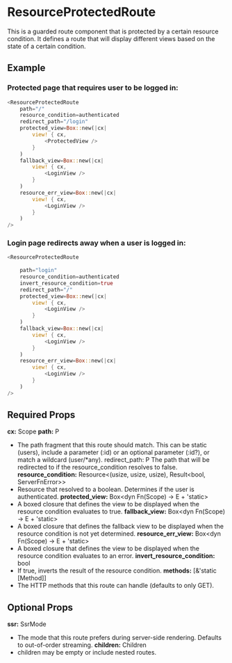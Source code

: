 # ResourceProtectedRoute

This is a guarded route component that is protected by a certain resource condition. It defines a route that will display different views based on the state of a certain condition.

## Example
### Protected page that requires user to be logged in:
```rs
<ResourceProtectedRoute
    path="/"
    resource_condition=authenticated
    redirect_path="/login"
    protected_view=Box::new(|cx|
        view! { cx,
            <ProtectedView />
        }
    )
    fallback_view=Box::new(|cx|
        view! { cx,
            <LoginView />
        }
    )
    resource_err_view=Box::new(|cx|
        view! { cx,
            <LoginView />
        }
    )
/>
```
### Login page redirects away when a user is logged in:
```rs
<ResourceProtectedRoute 
                    
    path="login" 
    resource_condition=authenticated
    invert_resource_condition=true
    redirect_path="/" 
    protected_view=Box::new(|cx|
        view! { cx,
            <LoginView /> 
        }
    )
    fallback_view=Box::new(|cx| 
        view! { cx, 
            <LoginView /> 
        }
    )
    resource_err_view=Box::new(|cx| 
        view! { cx, 
            <LoginView /> 
        }
    )                        
/>
```

## Required Props
**cx:** Scope
**path:** P
- The path fragment that this route should match. This can be static (users), include a parameter (:id) or an optional parameter (:id?), or match a wildcard (user/*any).
redirect_path: P
The path that will be redirected to if the resource_condition resolves to false.
**resource_condition:** Resource<(usize, usize, usize), Result<bool, ServerFnError>>
- Resource that resolved to a boolean. Determines if the user is authenticated.
**protected_view:** Box<dyn Fn(Scope) -> E + 'static>
- A boxed closure that defines the view to be displayed when the resource condition evaluates to true.
**fallback_view:** Box<dyn Fn(Scope) -> E + 'static>
- A boxed closure that defines the fallback view to be displayed when the resource condition is not yet determined.
**resource_err_view:** Box<dyn Fn(Scope) -> E + 'static>
- A boxed closure that defines the view to be displayed when the resource condition evaluates to an error.
**invert_resource_condition:** bool
- If true, inverts the result of the resource condition.
**methods:** [&'static [Method]]
- The HTTP methods that this route can handle (defaults to only GET).

## Optional Props
**ssr:** SsrMode
- The mode that this route prefers during server-side rendering. Defaults to out-of-order streaming.
**children:** Children
- children may be empty or include nested routes.

